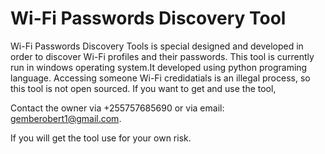 # Wi-Fi Passwords Discovery Tool
Wi-Fi Passwords Discovery Tools is special designed and developed in order to discover Wi-Fi profiles and their passwords. This tool is currently run in windows operating system.It developed using python programing language. Accessing someone Wi-Fi credidatials is an illegal process, so this tool is not open sourced. If you want to get and use the tool, 

Contact the owner via +255757685690 or via email: gemberobert1@gmail.com. 

If you will get the tool use for your own risk.
